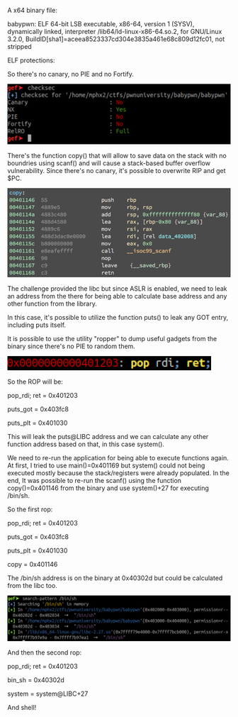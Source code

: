 A x64 binary file:

babypwn: ELF 64-bit LSB executable, x86-64, version 1 (SYSV), dynamically linked, interpreter /lib64/ld-linux-x86-64.so.2, for GNU/Linux 3.2.0, BuildID[sha1]=aceea8523337cd304e3835a461e68c809d12fc01, not stripped

ELF protections:

So there's no canary, no PIE and no Fortify.

![proctections](baby_0.png)

There's the function copy() that will allow to save data on the stack with no boundries using scanf() and will cause a stack-based buffer overflow vulnerability. Since there's no canary, it's possible to overwrite RIP and get $PC.

![vuln](baby_1.png)

The challenge provided the libc but since ASLR is enabled, we need to leak an address from the there for being able to calculate base address and any other function from the library.

In this case, it's possible to utilize the function puts() to leak any GOT entry, including puts itself. 

It is possible to use the utility "ropper" to dump useful gadgets from the binary since there's no PIE to random them.

![gadget](baby_2.png)

So the ROP will be:

pop_rdi; ret = 0x401203

puts_got     = 0x403fc8

puts_plt     = 0x401030

This will leak the puts@LIBC address and we can calculate any other function address based on that, in this case system().

We need to re-run the application for being able to execute functions again. At first, I tried to use main()=0x401169 but system() could not being executed mostly because the stack/registers were already populated. In the end, It was possible to re-run the scanf() using the function copy()=0x401146 from the binary and use system()+27 for executing /bin/sh.

So the first rop:

pop_rdi; ret = 0x401203

puts_got     = 0x403fc8

puts_plt     = 0x401030

copy         = 0x401146

The /bin/sh address is on the binary at 0x40302d but could be calculated from the libc too.

![binsh](baby_3.png)

And then the second rop:

pop_rdi; ret = 0x401203

bin_sh       = 0x40302d

system       = system@LIBC+27

And shell!

